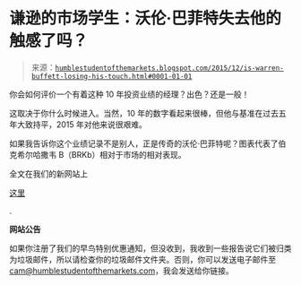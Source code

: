 <!--yml

分类：未分类

日期：2024-05-18 03:11:54

-->

# 谦逊的市场学生：沃伦·巴菲特失去他的触感了吗？

> 来源：[`humblestudentofthemarkets.blogspot.com/2015/12/is-warren-buffett-losing-his-touch.html#0001-01-01`](https://humblestudentofthemarkets.blogspot.com/2015/12/is-warren-buffett-losing-his-touch.html#0001-01-01)

你会如何评价一个有着这种 10 年投资业绩的经理？出色？还是一般！

这取决于你什么时候进入。当然，10 年的数字看起来很棒，但他与基准在过去五年大致持平，2015 年对他来说很艰难。

如果我告诉你这个业绩记录不是别人，正是传奇的沃伦·巴菲特呢？图表代表了伯克希尔哈撒韦 B（BRKb）相对于市场的相对表现。

全文在我们的新网站上

[这里](https://humblestudentofthemarkets.com/2015/12/22/is-warren-buffett-losing-his-touch/)

.

**网站公告**

如果你注册了我们的早鸟特别优惠通知，但没收到，我收到一些报告说它们被归类为垃圾邮件，所以请检查你的垃圾邮件文件夹。否则，你可以发送电子邮件至 cam@humblestudentofthemarkets.com，我会发送给你链接。
